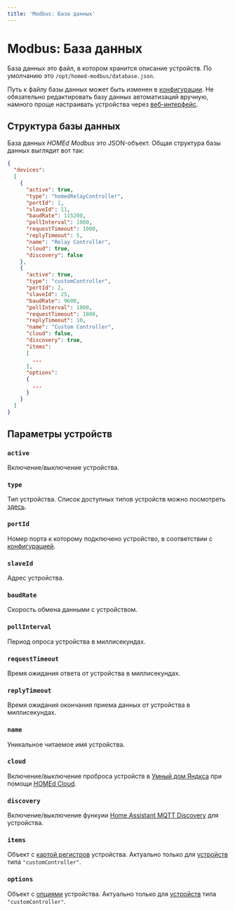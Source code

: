 ```yaml
---
title: 'Modbus: База данных'
---
```


# Modbus: База данных

База данных это файл, в котором хранится описание устройств. По умолчанию это `/opt/homed-modbus/database.json`.

Путь к файлу базы данных может быть изменен в [конфигурации](/modbus/configuration/). Не обязательно редактировать базу данных автоматизаций вручную, намного проще настраивать устройства через [веб-интерфейс](/web/).

## Структура базы данных

База данных _HOMEd Modbus_ это JSON-объект. Общая структура базы данных выглядит вот так:

```json
{
  "devices":
  [
    {
      "active": true,
      "type": "homedRelayController",
      "portId": 1,
      "slaveId": 11,
      "baudRate": 115200,
      "pollInterval": 1000,
      "requestTimeout": 1000,
      "replyTimeout": 5,
      "name": "Relay Controller",
      "cloud": true,
      "discovery": false
    },
    {
      "active": true,
      "type": "customController",
      "portId": 2,
      "slaveId": 25,
      "baudRate": 9600,
      "pollInterval": 1000,
      "requestTimeout": 1000,
      "replyTimeout": 10,
      "name": "Custom Controller",
      "cloud": false,
      "discovery": true,
      "items":
      [
        ...
      ],
      "options":
      {
        ...
      }
    }
  ]
}
```

## Параметры устройств

### `active`

Включение/выключение устройства.

### `type`

Тип устройства. Список доступных типов устройств можно посмотреть [здесь](/modbus/devices/).

### `portId`

Номер порта к которому подключено устройство, в соответствии с [конфигурацией](/modbus/configuration/#port-n).

### `slaveId`

Адрес устройства.

### `baudRate`

Скорость обмена данными с устройством.

### `pollInterval`

Период опроса устройства в миллисекундах.

### `requestTimeout`

Время ожидания ответа от устройства в миллисекундах.

### `replyTimeout`

Время ожидания окончания приема данных от устройства в миллисекундах.

### `name`

Уникальное читаемое имя устройства.

### `cloud`

Включение/выключение проброса устройств в [Умный дом Яндкса](https://alice.yandex.ru/smart-home) при помощи [HOMEd Cloud](/cloud/).

### `discovery`

Включение/выключение функуии [Home Assistant MQTT Discovery](https://www.home-assistant.io/integrations/mqtt/#mqtt-discovery) для устройства.

### `items`

Объект с [картой регистров](modbus/database/items) устройства. Актуально только для [устройств](/modbus/devices/) типа `"customController"`.

### `options`

Объект с [опциями](common/options) устройства. Актуально только для [устройств](/modbus/devices/) типа `"customController"`.
